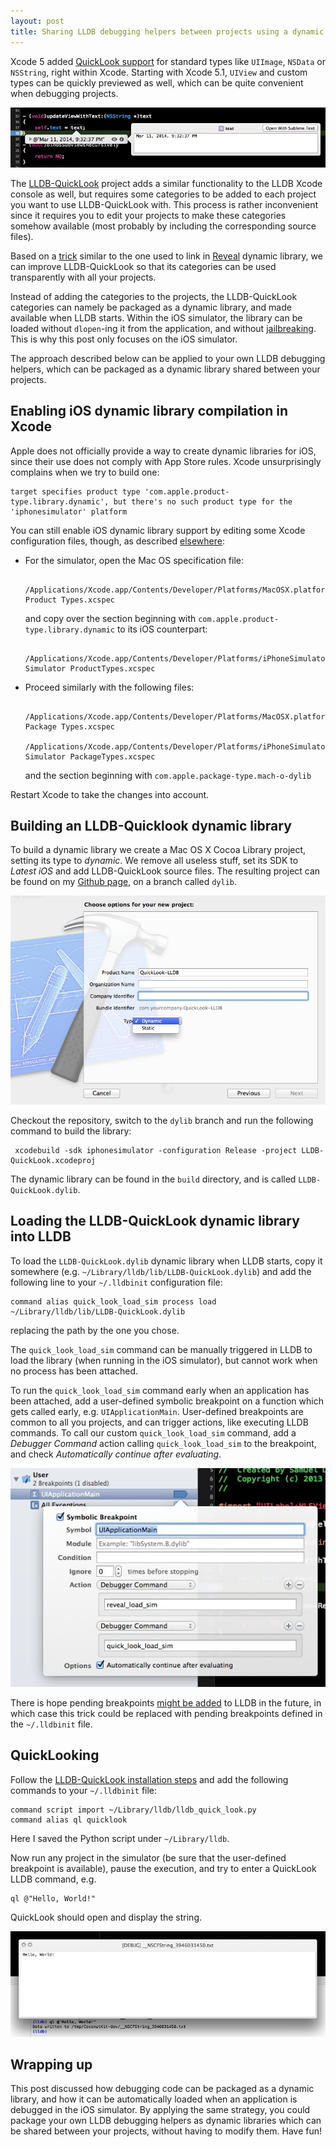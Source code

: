 ```yaml
---
layout: post
title: Sharing LLDB debugging helpers between projects using a dynamic library
---
```


Xcode 5 added [QuickLook support](https://developer.apple.com/library/mac/documentation/IDEs/Conceptual/CustomClassDisplay_in_QuickLook/Introduction/Introduction.html) for standard types like `UIImage`, `NSData` or `NSString`, right within Xcode. Starting with Xcode 5.1, `UIView` and custom types can be quickly previewed as well, which can be quite convenient when debugging projects. 

![QuickLook](/images/quick_look_xcode5.jpg)

The [LLDB-QuickLook](https://github.com/ryanolsonk/LLDB-QuickLook) project adds a similar functionality to the LLDB Xcode console as well, but requires some categories to be added to each project you want to use LLDB-QuickLook with. This process is rather inconvenient since it requires you to edit your projects to make these categories somehow available (most probably by including the corresponding source files).

Based on a [trick](http://blog.ittybittyapps.com/blog/2013/11/07/integrating-reveal-without-modifying-your-xcode-project/) similar to the one used to link in [Reveal](http://revealapp.com/) dynamic library, we can improve LLDB-QuickLook so that its categories can be used transparently with all your projects.

Instead of adding the categories to the projects, the LLDB-QuickLook categories can namely be packaged as a dynamic library, and made available when LLDB starts. Within the iOS simulator, the library can be loaded without `dlopen`-ing it from the application, and without [jailbreaking](http://petersteinberger.com/blog/2013/how-to-inspect-the-view-hierarchy-of-3rd-party-apps/). This is why this post only focuses on the iOS simulator.

The approach described below can be applied to your own LLDB debugging helpers, which can be packaged as a dynamic library shared between your projects.

## Enabling iOS dynamic library compilation in Xcode

Apple does not officially provide a way to create dynamic libraries for iOS, since their use does not comply with App Store rules. Xcode unsurprisingly complains when we try to build one:

	target specifies product type 'com.apple.product-type.library.dynamic', but there's no such product type for the 'iphonesimulator' platform

You can still enable iOS dynamic library support by editing some Xcode configuration files, though, as described [elsewhere](http://mysteri0uss.diandian.com/post/2013-06-06/40050450784):

* For the simulator, open the Mac OS specification file:

		/Applications/Xcode.app/Contents/Developer/Platforms/MacOSX.platform/Developer/Library/Xcode/Specifications/MacOSX Product Types.xcspec
	
	and copy over the section beginning with `com.apple.product-type.library.dynamic` to its iOS counterpart:

		/Applications/Xcode.app/Contents/Developer/Platforms/iPhoneSimulator.platform/Developer/Library/Xcode/Specifications/iPhone Simulator ProductTypes.xcspec
	
* Proceed similarly with the following files:

		/Applications/Xcode.app/Contents/Developer/Platforms/MacOSX.platform/Developer/Library/Xcode/Specifications/MacOSX Package Types.xcspec
		/Applications/Xcode.app/Contents/Developer/Platforms/iPhoneSimulator.platform/Developer/Library/Xcode/Specifications/iPhone Simulator PackageTypes.xcspec
	
	and the section beginning with `com.apple.package-type.mach-o-dylib`

Restart Xcode to take the changes into account.

## Building an LLDB-Quicklook dynamic library

To build a dynamic library we create a Mac OS X Cocoa Library project, setting its type to _dynamic_. We remove all useless stuff, set its SDK to _Latest iOS_ and add LLDB-QuickLook source files. The resulting project can be found on my [Github page](https://github.com/defagos/LLDB-QuickLook/tree/dylib), on a branch called `dylib`.

![dylib creation](/images/creating_dylib.jpg)

Checkout the repository, switch to the `dylib` branch and run the following command to build the library:

	 xcodebuild -sdk iphonesimulator -configuration Release -project LLDB-QuickLook.xcodeproj
	 
The dynamic library can be found in the `build` directory, and is called `LLDB-QuickLook.dylib`.

## Loading the LLDB-QuickLook dynamic library into LLDB

To load the `LLDB-QuickLook.dylib` dynamic library when LLDB starts, copy it somewhere (e.g. `~/Library/lldb/lib/LLDB-QuickLook.dylib`) and add the following line to your `~/.lldbinit` configuration file:

	command alias quick_look_load_sim process load ~/Library/lldb/lib/LLDB-QuickLook.dylib
	
replacing the path by the one you chose.
	
The `quick_look_load_sim` command can be manually triggered in LLDB to load the library (when running in the iOS simulator), but cannot work when no process has been attached. 

To run the `quick_look_load_sim` command early when an application has been attached, add a user-defined symbolic breakpoint on a function which gets called early, e.g. `UIApplicationMain`. User-defined breakpoints are common to all you projects, and can trigger actions, like executing LLDB commands. To call our custom `quick_look_load_sim` command, add a _Debugger Command_ action calling `quick_look_load_sim` to the breakpoint, and check _Automatically continue after evaluating_.

![Breakpoints](/images/breakpoints.jpg)

There is hope pending breakpoints [might be added](http://prod.lists.apple.com/archives/xcode-users/2013/Feb/msg00069.html) to LLDB in the future, in which case this trick could be replaced with pending breakpoints defined in the `~/.lldbinit` file.

## QuickLooking

Follow the [LLDB-QuickLook installation steps](https://github.com/ryanolsonk/LLDB-QuickLook/blob/master/README.md) and add the following commands to your `~/.lldbinit` file:
	
	command script import ~/Library/lldb/lldb_quick_look.py
	command alias ql quicklook

Here I saved the Python script under `~/Library/lldb`.

Now run any project in the simulator (be sure that the user-defined breakpoint is available), pause the execution, and try to enter a QuickLook LLDB command, e.g.

	ql @"Hello, World!"
	
QuickLook should open and display the string.

![QuickLook example](/images/lldb_quick_look_example.jpg)

## Wrapping up

This post discussed how debugging code can be packaged as a dynamic library, and how it can be automatically loaded when an application is debugged in the iOS simulator. By applying the same strategy, you could package your own LLDB debugging helpers as dynamic libraries which can be shared between your projects, without having to modify them. Have fun!












